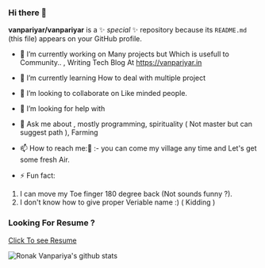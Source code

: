 ### Hi there 👋

**vanpariyar/vanpariyar** is a ✨ _special_ ✨ repository because its `README.md` (this file) appears on your GitHub profile.

- 🔭 I’m currently working on Many projects but Which is usefull to Community.. , Writing Tech Blog At https://vanpariyar.in

- 🌱 I’m currently learning How to deal with multiple project 

- 👯 I’m looking to collaborate on Like minded people.

- 🤔 I’m looking for help with 

- 💬 Ask me about , mostly programming, spirituality ( Not master but can suggest path ), Farming 

- 📫 How to reach me:🤔 :- you can come my village any time and Let's get some fresh Air.

- ⚡ Fun fact:

1. I can move my Toe finger 180 degree back (Not sounds funny ?).
2. I don't know how to give proper Veriable name :) ( Kidding )

### Looking For Resume ?

<a href="https://drive.google.com/open?id=1bHdhYGPpdI_DFeiffRHuPsw60gQXdptd" target="_blank" rel="noreferrer"> Click To see Resume </a>

![Ronak Vanpariya's github stats](https://github-readme-stats.vercel.app/api?username=vanpariyar&show_icons=true&hide_border=true)
